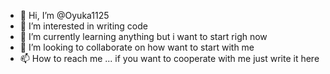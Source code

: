 - 👋 Hi, I’m @Oyuka1125
- 👀 I’m interested in writing code
- 🌱 I’m currently learning anything but i want to start righ now
- 💞️ I’m looking to collaborate on how want to start with me
- 📫 How to reach me ... if you want to cooperate with me just write it here

<!---
Oyuka1125/Oyuka1125 is a ✨ special ✨ repository because its `README.md` (this file) appears on your GitHub profile.
You can click the Preview link to take a look at your changes.
--->
